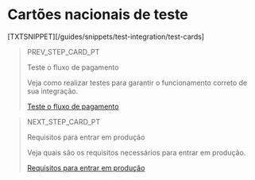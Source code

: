# Cartões nacionais de teste

[TXTSNIPPET][/guides/snippets/test-integration/test-cards]

> PREV_STEP_CARD_PT 
>
> Teste o fluxo de pagamento
>
> Veja como realizar testes para garantir o funcionamento correto de sua integração.
>
> [Teste o fluxo de pagamento](/developers/pt/docs/checkout-bricks/payment-brick/integration-test/test-payment-flow) 

> NEXT_STEP_CARD_PT
>
> Requisitos para entrar em produção
>
> Veja quais são os requisitos necessários para entrar em produção.
>
> [Requisitos para entrar em produção](/developers/pt/docs/checkout-bricks/payment-brick/integration-test/go-to-production-requirements)